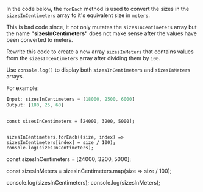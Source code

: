 In the code below,
the `forEach` method is used to
convert the sizes in the `sizesInCentimeters` array
to it's equivalent size in `meters`.

This is bad code since,
it not only mutates the `sizesInCentimeters` array
but the name **"sizesInCentimeters"**
does not make sense after
the values have been converted to meters.

Rewrite this code to create
a new array `sizesInMeters`
that contains values from
the `sizesInCentimeters` array
after dividing them by `100`.

Use `console.log()` to display both
`sizesInCentimeters` and `sizesInMeters` arrays.

For example:
```js
Input: sizesInCentimeters = [18000, 2500, 6000]
Output: [180, 25, 60]
```

<codeblock type="exercise" language="javascript" testMode="fixedInput">
<code>
const sizesInCentimeters = [24000, 3200, 5000];

sizesInCentimeters.forEach((size, index) => sizesInCentimeters[index] = size / 100);
console.log(sizesInCentimeters);
</code>

<solution>
const sizesInCentimeters = [24000, 3200, 5000];

const sizesInMeters = sizesInCentimeters.map(size => size / 100);

console.log(sizesInCentimeters);
console.log(sizesInMeters);
</solution>
</codeblock>
